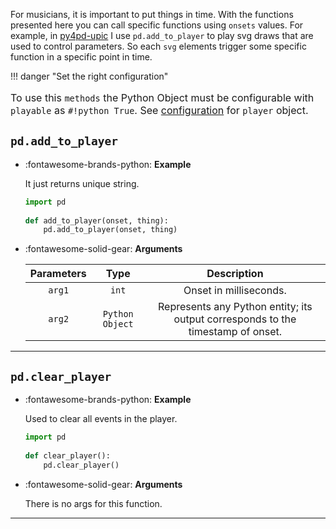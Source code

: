 For musicians, it is important to put things in time. With the functions presented here you can call specific functions using `onsets` values. For example, in [py4pd-upic](https://github.com/charlesneimog/py4pd-upic) I use `pd.add_to_player` to play svg draws that are used to control parameters. So each `svg` elements trigger some specific function in a specific point in time.

!!! danger "Set the right configuration"
    <p style="font-size: 16px;">To use this `methods` the Python Object must be configurable with `playable` as `#!python True`. See [configuration](pd.new_object/config.md#playable) for `player` object.</p>

## `pd.add_to_player`

<div class="grid cards" markdown>

-   :fontawesome-brands-python: __Example__

    It just returns unique string.
    
    ``` python
    import pd
	    
    def add_to_player(onset, thing):
        pd.add_to_player(onset, thing)

    ```

-   :fontawesome-solid-gear: __Arguments__

    | Parameters     | Type | Description                   | 
    | :-----------: | :----: | :------------------------------: |
    | `arg1`   | `int` | Onset in milliseconds. |
    | `arg2`   | `Python Object` | Represents any Python entity; its output corresponds to the timestamp of onset. |

</div>

---

## `pd.clear_player`

<div class="grid cards" markdown>

-   :fontawesome-brands-python: __Example__

    Used to clear all events in the player.
    
    ``` python
    import pd
	    
    def clear_player():
        pd.clear_player()

    ```

-   :fontawesome-solid-gear: __Arguments__

    There is no args for this function.

</div>

---




